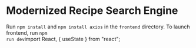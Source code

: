 # Modernized Recipe Search Engine

Run <code>npm install</code> and <code>npm install axios</code> in the <code>frontend</code> directory.
To launch frontend, run <code>npm run dev</code>import React, { useState } from "react";
